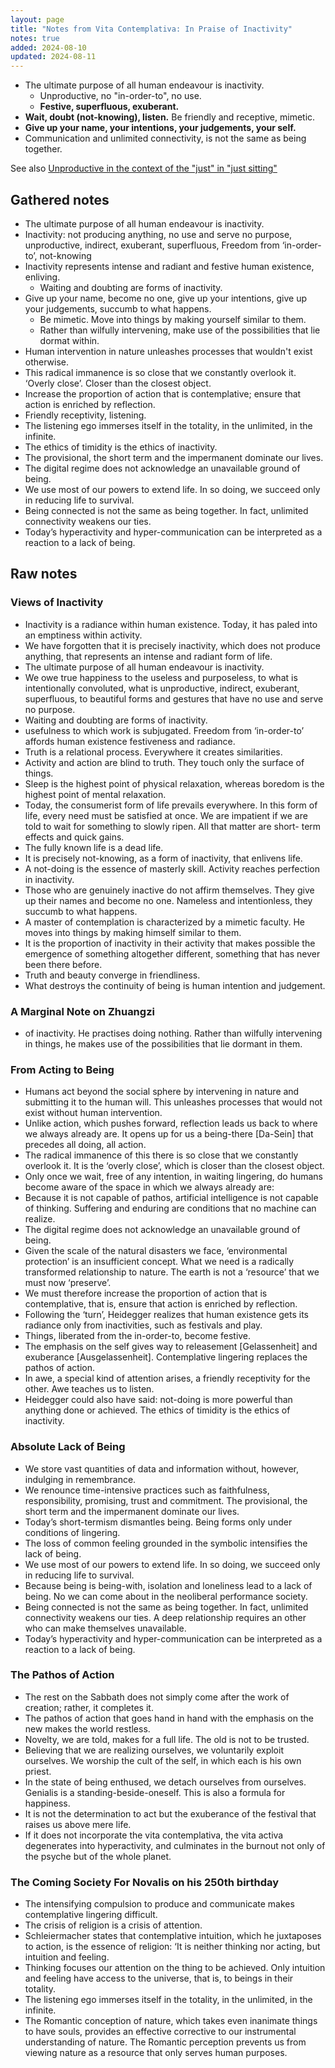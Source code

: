 ```yaml
---
layout: page
title: "Notes from Vita Contemplativa: In Praise of Inactivity"
notes: true
added: 2024-08-10
updated: 2024-08-11
---
```


- The ultimate purpose of all human endeavour is inactivity.
  - Unproductive, no "in-order-to", no use.
  - **Festive, superfluous, exuberant.**
- **Wait, doubt (not-knowing), listen.** Be friendly and receptive, mimetic.
- **Give up your name, your intentions, your judgements, your self.**
- Communication and unlimited connectivity, is not the same as being together.

See also [Unproductive in the context of the "just" in "just sitting"](/thinking/zen/the-just-in-just-sitting/#unproductive)

## Gathered notes

- The ultimate purpose of all human endeavour is inactivity.
- Inactivity: not producing anything, no use and serve no purpose, unproductive, indirect, exuberant, superfluous, Freedom from ‘in-order-to’, not-knowing
- Inactivity represents intense and radiant and festive human existence, enliving.
  - Waiting and doubting are forms of inactivity.
- Give up your name, become no one, give up your intentions, give up your judgements, succumb to what happens.
  - Be mimetic. Move into things by making yourself similar to them. 
  - Rather than wilfully intervening, make use of the possibilities that lie dormat within.
- Human intervention in nature unleashes processes that wouldn't exist otherwise.
- This radical immanence is so close that we constantly overlook it. ‘Overly close’. Closer than the closest object.
- Increase the proportion of action that is contemplative; ensure that action is enriched by reflection.
- Friendly receptivity, listening.
- The listening ego immerses itself in the totality, in the unlimited, in the infinite.
- The ethics of timidity is the ethics of inactivity.
- The provisional, the short term and the impermanent dominate our lives.
- The digital regime does not acknowledge an unavailable ground of being.
- We use most of our powers to extend life. In so doing, we succeed only in reducing life to survival.
- Being connected is not the same as being together. In fact, unlimited connectivity weakens our ties.
- Today’s hyperactivity and hyper-communication can be interpreted as a reaction to a lack of being.

## Raw notes

### Views of Inactivity

- Inactivity is a radiance within human existence. Today, it has paled into an emptiness within activity.
- We have forgotten that it is precisely inactivity, which does not produce anything, that represents an intense and radiant form of life.
- The ultimate purpose of all human endeavour is inactivity.
- We owe true happiness to the useless and purposeless, to what is intentionally convoluted, what is unproductive, indirect, exuberant, superfluous, to beautiful forms and gestures that have no use and serve no purpose.
- Waiting and doubting are forms of inactivity.
- usefulness to which work is subjugated. Freedom from ‘in-order-to’ affords human existence festiveness and radiance.
- Truth is a relational process. Everywhere it creates similarities.
- Activity and action are blind to truth. They touch only the surface of things.
- Sleep is the highest point of physical relaxation, whereas boredom is the highest point of mental relaxation.
- Today, the consumerist form of life prevails everywhere. In this form of life, every need must be satisfied at once. We are impatient if we are told to wait for something to slowly ripen. All that matter are short- term effects and quick gains.
- The fully known life is a dead life.
- It is precisely not-knowing, as a form of inactivity, that enlivens life.
- A not-doing is the essence of masterly skill. Activity reaches perfection in inactivity.
- Those who are genuinely inactive do not affirm themselves. They give up their names and become no one. Nameless and intentionless, they succumb to what happens.
- A master of contemplation is characterized by a mimetic faculty. He moves into things by making himself similar to them.
- It is the proportion of inactivity in their activity that makes possible the emergence of something altogether different, something that has never been there before.
- Truth and beauty converge in friendliness.
- What destroys the continuity of being is human intention and judgement.

### A Marginal Note on Zhuangzi

- of inactivity. He practises doing nothing. Rather than wilfully intervening in things, he makes use of the possibilities that lie dormant in them.

### From Acting to Being

- Humans act beyond the social sphere by intervening in nature and submitting it to the human will. This unleashes processes that would not exist without human intervention.
- Unlike action, which pushes forward, reflection leads us back to where we always already are. It opens up for us a being-there [Da-Sein] that precedes all doing, all action.
- The radical immanence of this there is so close that we constantly overlook it. It is the ‘overly close’, which is closer than the closest object.
- Only once we wait, free of any intention, in waiting lingering, do humans become aware of the space in which we always already are:
- Because it is not capable of pathos, artificial intelligence is not capable of thinking. Suffering and enduring are conditions that no machine can realize.
- The digital regime does not acknowledge an unavailable ground of being.
- Given the scale of the natural disasters we face, ‘environmental protection’ is an insufficient concept. What we need is a radically transformed relationship to nature. The earth is not a ‘resource’ that we must now ‘preserve’.
- We must therefore increase the proportion of action that is contemplative, that is, ensure that action is enriched by reflection.
- Following the ‘turn’, Heidegger realizes that human existence gets its radiance only from inactivities, such as festivals and play.
- Things, liberated from the in-order-to, become festive.
- The emphasis on the self gives way to releasement [Gelassenheit] and exuberance [Ausgelassenheit]. Contemplative lingering replaces the pathos of action.
- In awe, a special kind of attention arises, a friendly receptivity for the other. Awe teaches us to listen.
- Heidegger could also have said: not-doing is more powerful than anything done or achieved. The ethics of timidity is the ethics of inactivity.

### Absolute Lack of Being

- We store vast quantities of data and information without, however, indulging in remembrance.
- We renounce time-intensive practices such as faithfulness, responsibility, promising, trust and commitment. The provisional, the short term and the impermanent dominate our lives.
- Today’s short-termism dismantles being. Being forms only under conditions of lingering.
- The loss of common feeling grounded in the symbolic intensifies the lack of being.
- We use most of our powers to extend life. In so doing, we succeed only in reducing life to survival.
- Because being is being-with, isolation and loneliness lead to a lack of being. No we can come about in the neoliberal performance society.
- Being connected is not the same as being together. In fact, unlimited connectivity weakens our ties. A deep relationship requires an other who can make themselves unavailable.
- Today’s hyperactivity and hyper-communication can be interpreted as a reaction to a lack of being.

### The Pathos of Action

- The rest on the Sabbath does not simply come after the work of creation; rather, it completes it.
- The pathos of action that goes hand in hand with the emphasis on the new makes the world restless.
- Novelty, we are told, makes for a full life. The old is not to be trusted.
- Believing that we are realizing ourselves, we voluntarily exploit ourselves. We worship the cult of the self, in which each is his own priest.
- In the state of being enthused, we detach ourselves from ourselves. Genialis is a standing-beside-oneself. This is also a formula for happiness.
- It is not the determination to act but the exuberance of the festival that raises us above mere life.
- If it does not incorporate the vita contemplativa, the vita activa degenerates into hyperactivity, and culminates in the burnout not only of the psyche but of the whole planet.

### The Coming Society For Novalis on his 250th birthday

- The intensifying compulsion to produce and communicate makes contemplative lingering difficult.
- The crisis of religion is a crisis of attention.
- Schleiermacher states that contemplative intuition, which he juxtaposes to action, is the essence of religion: ‘It is neither thinking nor acting, but intuition and feeling.
- Thinking focuses our attention on the thing to be achieved. Only intuition and feeling have access to the universe, that is, to beings in their totality.
- The listening ego immerses itself in the totality, in the unlimited, in the infinite.
- The Romantic conception of nature, which takes even inanimate things to have souls, provides an effective corrective to our instrumental understanding of nature. The Romantic perception prevents us from viewing nature as a resource that only serves human purposes.